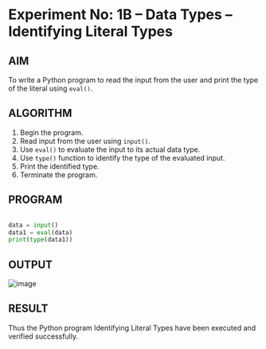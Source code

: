 # Experiment No: 1B – Data Types – Identifying Literal Types

## AIM  
To write a Python program to read the input from the user and print the type of the literal using `eval()`.

## ALGORITHM  
1. Begin the program.  
2. Read input from the user using `input()`.  
3. Use `eval()` to evaluate the input to its actual data type.  
4. Use `type()` function to identify the type of the evaluated input.  
5. Print the identified type.  
6. Terminate the program.

## PROGRAM
```python

data = input()
data1 = eval(data)
print(type(data1))

```

## OUTPUT
![image](https://github.com/user-attachments/assets/1ff96400-8782-4b97-8019-9a0695f12151)

## RESULT
Thus the Python program Identifying Literal Types have been executed and verified successfully.
